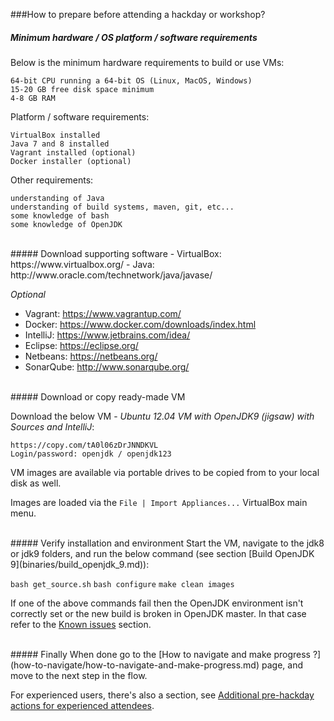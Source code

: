 ###How to prepare before attending a hackday or workshop?

##### Minimum hardware / OS platform / software requirements
Below is the minimum hardware requirements to build or use VMs:

    64-bit CPU running a 64-bit OS (Linux, MacOS, Windows)
    15-20 GB free disk space minimum
    4-8 GB RAM

Platform / software requirements:

    VirtualBox installed
    Java 7 and 8 installed
    Vagrant installed (optional)
    Docker installer (optional)
    
Other requirements:

    understanding of Java
    understanding of build systems, maven, git, etc... 
    some knowledge of bash
    some knowledge of OpenJDK
<br/>
##### Download supporting software
- VirtualBox: https://www.virtualbox.org/
- Java: http://www.oracle.com/technetwork/java/javase/

_Optional_
- Vagrant: https://www.vagrantup.com/
- Docker: https://www.docker.com/downloads/index.html
- IntelliJ: https://www.jetbrains.com/idea/
- Eclipse: https://eclipse.org/
- Netbeans: https://netbeans.org/
- SonarQube: http://www.sonarqube.org/

<br/>
##### Download or copy ready-made VM

Download the below VM - _Ubuntu 12.04 VM with OpenJDK9 (jigsaw) with Sources and IntelliJ_:
    
    https://copy.com/tA0l06zDrJNNDKVL
    Login/password: openjdk / openjdk123

VM images are available via portable drives to be copied from to your local disk as well. 

Images are loaded via the ```File | Import Appliances...``` VirtualBox main menu.

<br/>
##### Verify installation and environment
Start the VM, navigate to the jdk8 or jdk9 folders, and run the below command (see section [Build OpenJDK 9](binaries/build_openjdk_9.md)):

```bash get_source.sh```
```bash configure```
```make clean images```

If one of the above commands fail then the OpenJDK environment isn't correctly set or the new build is broken in OpenJDK master. In that case refer to the [Known issues](known-issues/known_issues.md) section.

<br/>
##### Finally
When done go to the [How to navigate and make progress ?](how-to-navigate/how-to-navigate-and-make-progress.md) page, and move to the next step in the flow.

For experienced users, there's also a section, see [Additional pre-hackday actions for experienced attendees](how-to-navigate/additional-pre-hackday-actions-experienced.md).